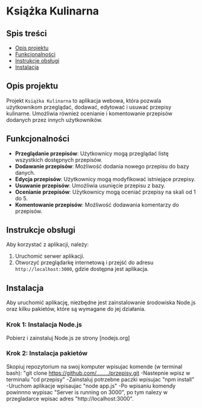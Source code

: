 # Książka Kulinarna

## Spis treści
- [Opis projektu](#opis-projektu)
- [Funkcjonalności](#funkcjonalności)
- [Instrukcje obsługi](#instrukcje-obsługi)
- [Instalacja](#instalacja)

## Opis projektu
Projekt `Książka Kulinarna` to aplikacja webowa, która pozwala użytkownikom przeglądać, dodawać, edytować i usuwać przepisy kulinarne. Umożliwia również ocenianie i komentowanie przepisów dodanych przez innych użytkowników.

## Funkcjonalności
- **Przeglądanie przepisów**: Użytkownicy mogą przeglądać listę wszystkich dostępnych przepisów.
- **Dodawanie przepisów**: Możliwość dodania nowego przepisu do bazy danych.
- **Edycja przepisów**: Użytkownicy mogą modyfikować istniejące przepisy.
- **Usuwanie przepisów**: Umożliwia usunięcie przepisu z bazy.
- **Ocenianie przepisów**: Użytkownicy mogą oceniać przepisy na skali od 1 do 5.
- **Komentowanie przepisów**: Możliwość dodawania komentarzy do przepisów.

## Instrukcje obsługi
Aby korzystać z aplikacji, należy:
1. Uruchomić serwer aplikacji.
2. Otworzyć przeglądarkę internetową i przejść do adresu `http://localhost:3000`, gdzie dostępna jest aplikacja.

## Instalacja
Aby uruchomić aplikację, niezbędne jest zainstalowanie środowiska Node.js oraz kilku pakietów, które są wymagane do jej działania.

### Krok 1: Instalacja Node.js
Pobierz i zainstaluj Node.js ze strony [nodejs.org]

### Krok 2: Instalacja pakietów
Skopiuj repozytorium na swoj komputer wpisujac komende (w terminal bash): "git clone https://github.com/......../przepisy.git -Nastepnie wpisz w terminalu "cd przepisy" -Zainstaluj potrzebne paczki wpisujac "npm install" -Uruchom aplikacje wpisaujac "node app.js" -Po wpisaniu komendy powinnno wypisac "Server is running on 3000", po tym nalezy w przegladarce
wpisac adres "http://localhost:3000".
